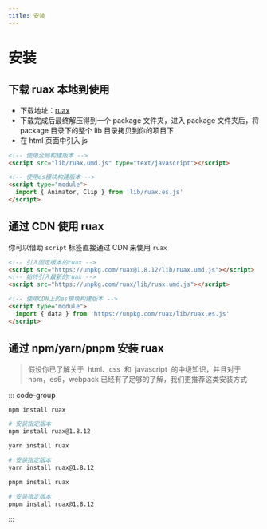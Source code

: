 ```yaml
---
title: 安装
---
```


# 安装

## 下载 ruax 本地到使用

- 下载地址：[ruax](https://registry.npmmirror.com/ruax/download/ruax-1.8.12.tgz)
- 下载完成后最终解压得到一个 package 文件夹，进入 package 文件夹后，将 package 目录下的整个 lib 目录拷贝到你的项目下
- 在 html 页面中引入 js

```html
<!-- 使用全局构建版本 -->
<script src="lib/ruax.umd.js" type="text/javascript"></script>
```

```html
<!-- 使用es模块构建版本 -->
<script type="module">
  import { Animator, Clip } from 'lib/ruax.es.js'
</script>
```

## 通过 CDN 使用 ruax

你可以借助 `script` 标签直接通过 CDN 来使用 `ruax`

```html
<!-- 引入固定版本的ruax -->
<script src="https://unpkg.com/ruax@1.8.12/lib/ruax.umd.js"></script>
<!-- 始终引入最新的ruax -->
<script src="https://unpkg.com/ruax/lib/ruax.umd.js"></script>
```

```html
<!-- 使用CDN上的es模块构建版本 -->
<script type="module">
  import { data } from 'https://unpkg.com/ruax/lib/ruax.es.js'
</script>
```

## 通过 npm/yarn/pnpm 安装 ruax

> 假设你已了解关于  html、css  和  javascript  的中级知识，并且对于 npm，es6，webpack 已经有了足够的了解，我们更推荐这类安装方式

::: code-group

```bash [npm]
npm install ruax

# 安装指定版本
npm install ruax@1.8.12
```

```bash [yarn]
yarn install ruax

# 安装指定版本
yarn install ruax@1.8.12
```

```bash [pnpm]
pnpm install ruax

# 安装指定版本
pnpm install ruax@1.8.12
```

:::
